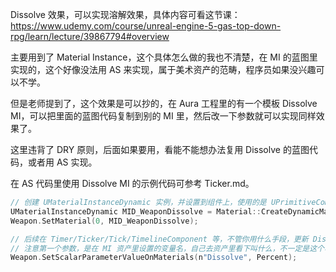 
Dissolve 效果，可以实现溶解效果，具体内容可看这节课：https://www.udemy.com/course/unreal-engine-5-gas-top-down-rpg/learn/lecture/39867794#overview

主要用到了 Material Instance，这个具体怎么做的我也不清楚，在 MI 的蓝图里实现的，这个好像没法用 AS 来实现，属于美术资产的范畴，程序员如果没兴趣可以不学。

但是老师提到了，这个效果是可以抄的，在 Aura 工程里的有一个模板 Dissolve MI，可以把里面的蓝图代码复制到别的 MI 里，然后改一下参数就可以实现同样效果了。

这里违背了 DRY 原则，后面如果要用，看能不能想办法复用 Dissolve 的蓝图代码，或者用 AS 实现。

在 AS 代码里使用 Dissolve MI 的示例代码可参考 Ticker.md。

```cpp
// 创建 UMaterialInstanceDynamic 实例，并设置到组件上，使用的是 UPrimitiveComponent.SetMaterial
UMaterialInstanceDynamic MID_WeaponDissolve = Material::CreateDynamicMaterialInstance(SDataCharacter.WeaponDissolveMaterial);
Weapon.SetMaterial(0, MID_WeaponDissolve);

// 后续在 Timer/Ticker/Tick/TimelineComponent 等，不管你用什么手段，更新 Dissole 的进度
// 注意第一个参数，是在 MI 资产里设置的变量名，自己去资产里看下叫什么，不一定是这个名字，对上就行
Weapon.SetScalarParameterValueOnMaterials(n"Dissolve", Percent);
```
